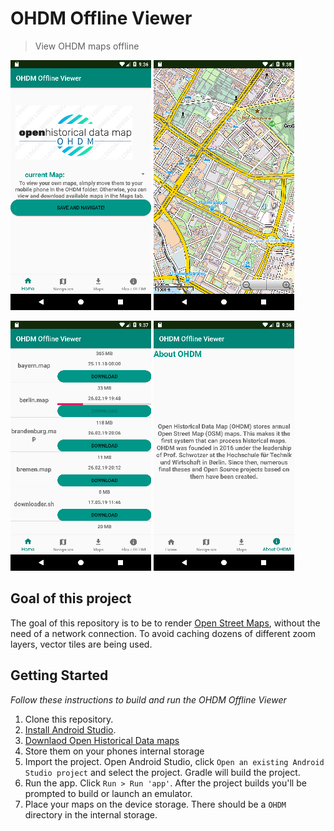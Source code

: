 # OHDM Offline Viewer
> View OHDM maps offline
 
![HOME](screenshots/home.png)
![MAP](screenshots/map.png)

![DOWNLOAD](screenshots/download.png)
![ABOUT](screenshots/about.png)

        
## Goal of this project
The goal of this repository is to be to render [Open Street Maps](https://www.openstreetmap.de/), without the need of a network connection.
To avoid caching dozens of different zoom layers, vector tiles are being used. 

## Getting Started
*Follow these instructions to build and run the OHDM Offline Viewer*
1. Clone this repository.
2. [Install Android Studio](https://developer.android.com/sdk/index.html).
3. [Downlaod Open Historical Data maps](http://www.ohdm.net/)
4. Store them on your phones internal storage
5. Import the project. Open Android Studio, click `Open an existing Android
   Studio project` and select the project. Gradle will build the project.
6. Run the app. Click `Run > Run 'app'`. After the project builds you'll be
   prompted to build or launch an emulator. 
7. Place your maps on the device storage. There should be a ```OHDM``` directory in the internal storage.
